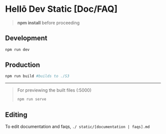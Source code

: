# Hellō Dev Static [Doc/FAQ]

> **npm install** before proceeding

## Development

```bash
npm run dev
```

## Production

```bash
npm run build #builds to ./S3
```

---

> For previewing the built files (:5000)
>
> ```bash
> npm run serve
> ```

## Editing

To edit documentation and faqs, `./ static/[documentation | faqs].md`
